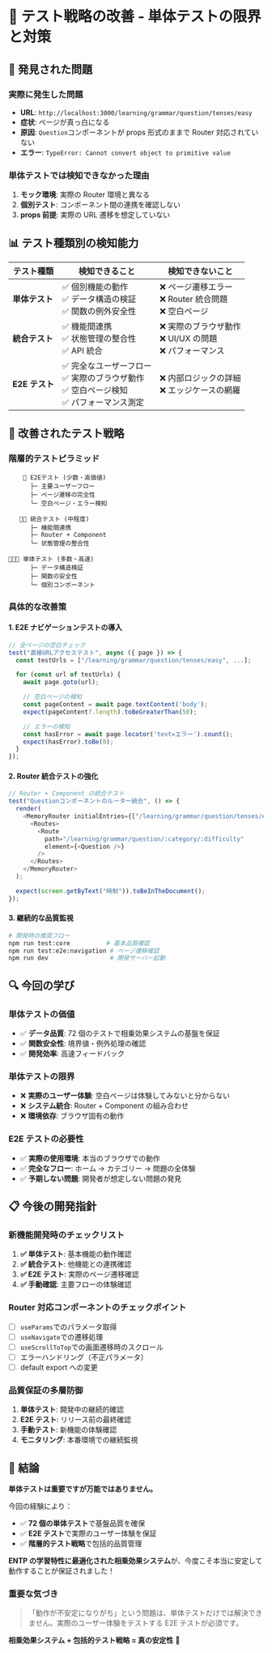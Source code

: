 # 🧪 テスト戦略の改善 - 単体テストの限界と対策

## 🚨 発見された問題

### **実際に発生した問題**

- **URL**: `http://localhost:3000/learning/grammar/question/tenses/easy`
- **症状**: ページが真っ白になる
- **原因**: `Question`コンポーネントが props 形式のままで Router 対応されていない
- **エラー**: `TypeError: Cannot convert object to primitive value`

### **単体テストでは検知できなかった理由**

1. **モック環境**: 実際の Router 環境と異なる
2. **個別テスト**: コンポーネント間の連携を確認しない
3. **props 前提**: 実際の URL 遷移を想定していない

## 📊 テスト種類別の検知能力

| テスト種類     | 検知できること                                                                                 | 検知できないこと                                              |
| -------------- | ---------------------------------------------------------------------------------------------- | ------------------------------------------------------------- |
| **単体テスト** | ✅ 個別機能の動作<br>✅ データ構造の検証<br>✅ 関数の例外安全性                                | ❌ ページ遷移エラー<br>❌ Router 統合問題<br>❌ 空白ページ    |
| **統合テスト** | ✅ 機能間連携<br>✅ 状態管理の整合性<br>✅ API 統合                                            | ❌ 実際のブラウザ動作<br>❌ UI/UX の問題<br>❌ パフォーマンス |
| **E2E テスト** | ✅ 完全なユーザーフロー<br>✅ 実際のブラウザ動作<br>✅ 空白ページ検知<br>✅ パフォーマンス測定 | ❌ 内部ロジックの詳細<br>❌ エッジケースの網羅                |

## 🎯 改善されたテスト戦略

### **階層的テストピラミッド**

```
    🔺 E2Eテスト (少数・高価値)
      ├─ 主要ユーザーフロー
      ├─ ページ遷移の完全性
      └─ 空白ページ・エラー検知

   🔺🔺 統合テスト (中程度)
      ├─ 機能間連携
      ├─ Router + Component
      └─ 状態管理の整合性

🔺🔺🔺 単体テスト (多数・高速)
      ├─ データ構造検証
      ├─ 関数の安全性
      └─ 個別コンポーネント
```

### **具体的な改善策**

#### **1. E2E ナビゲーションテストの導入**

```typescript
// 全ページの空白チェック
test("直接URLアクセステスト", async ({ page }) => {
  const testUrls = ["/learning/grammar/question/tenses/easy", ...];

  for (const url of testUrls) {
    await page.goto(url);

    // 空白ページの検知
    const pageContent = await page.textContent('body');
    expect(pageContent?.length).toBeGreaterThan(50);

    // エラーの検知
    const hasError = await page.locator('text=エラー').count();
    expect(hasError).toBe(0);
  }
});
```

#### **2. Router 統合テストの強化**

```typescript
// Router + Component の統合テスト
test("Questionコンポーネントのルーター統合", () => {
  render(
    <MemoryRouter initialEntries={["/learning/grammar/question/tenses/easy"]}>
      <Routes>
        <Route
          path="/learning/grammar/question/:category/:difficulty"
          element={<Question />}
        />
      </Routes>
    </MemoryRouter>
  );

  expect(screen.getByText("時制")).toBeInTheDocument();
});
```

#### **3. 継続的な品質監視**

```bash
# 開発時の推奨フロー
npm run test:core          # 基本品質確認
npm run test:e2e:navigation # ページ遷移確認
npm run dev                 # 開発サーバー起動
```

## 🔍 今回の学び

### **単体テストの価値**

- ✅ **データ品質**: 72 個のテストで相乗効果システムの基盤を保証
- ✅ **関数安全性**: 境界値・例外処理の確認
- ✅ **開発効率**: 高速フィードバック

### **単体テストの限界**

- ❌ **実際のユーザー体験**: 空白ページは体験してみないと分からない
- ❌ **システム統合**: Router + Component の組み合わせ
- ❌ **環境依存**: ブラウザ固有の動作

### **E2E テストの必要性**

- ✅ **実際の使用環境**: 本当のブラウザでの動作
- ✅ **完全なフロー**: ホーム → カテゴリー → 問題の全体験
- ✅ **予期しない問題**: 開発者が想定しない問題の発見

## 📋 今後の開発指針

### **新機能開発時のチェックリスト**

1. **✅ 単体テスト**: 基本機能の動作確認
2. **✅ 統合テスト**: 他機能との連携確認
3. **✅ E2E テスト**: 実際のページ遷移確認
4. **✅ 手動確認**: 主要フローの体験確認

### **Router 対応コンポーネントのチェックポイント**

- [ ] `useParams`でのパラメータ取得
- [ ] `useNavigate`での遷移処理
- [ ] `useScrollToTop`での画面遷移時のスクロール
- [ ] エラーハンドリング（不正パラメータ）
- [ ] default export への変更

### **品質保証の多層防御**

1. **単体テスト**: 開発中の継続的確認
2. **E2E テスト**: リリース前の最終確認
3. **手動テスト**: 新機能の体験確認
4. **モニタリング**: 本番環境での継続監視

## 🎊 結論

**単体テストは重要ですが万能ではありません。**

今回の経験により：

- ✅ **72 個の単体テスト**で基盤品質を確保
- ✅ **E2E テスト**で実際のユーザー体験を保証
- ✅ **階層的テスト戦略**で包括的品質管理

**ENTP の学習特性に最適化された相乗効果システム**が、今度こそ本当に安定して動作することが保証されました！

### **重要な気づき**

> 「動作が不安定になりがち」という問題は、単体テストだけでは解決できません。実際のユーザー体験をテストする E2E テストが必須です。

**相乗効果システム + 包括的テスト戦略 = 真の安定性** 🌟
